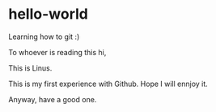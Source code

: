 # hello-world
Learning how to git :)

To whoever is reading this hi,

This is Linus.

This is my first experience with Github. Hope I will ennjoy it.

Anyway, have a good one.
